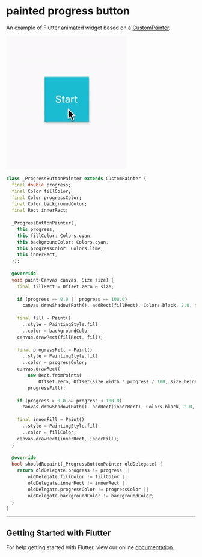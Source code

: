 # painted progress button

An example of Flutter animated widget based on a [CustomPainter](https://docs.flutter.io/flutter/rendering/CustomPainter-class.html).

![preview](preview.gif)

```dart
class _ProgressButtonPainter extends CustomPainter {
  final double progress;
  final Color fillColor;
  final Color progressColor;
  final Color backgroundColor;
  final Rect innerRect;

  _ProgressButtonPainter({
    this.progress,
    this.fillColor: Colors.cyan,
    this.backgroundColor: Colors.cyan,
    this.progressColor: Colors.lime,
    this.innerRect,
  });

  @override
  void paint(Canvas canvas, Size size) {
    final fillRect = Offset.zero & size;

    if (progress == 0.0 || progress == 100.0)
      canvas.drawShadow(Path()..addRect(fillRect), Colors.black, 2.0, true);

    final fill = Paint()
      ..style = PaintingStyle.fill
      ..color = backgroundColor;
    canvas.drawRect(fillRect, fill);

    final progressFill = Paint()
      ..style = PaintingStyle.fill
      ..color = progressColor;
    canvas.drawRect(
        new Rect.fromPoints(
            Offset.zero, Offset(size.width * progress / 100, size.height)),
        progressFill);

    if (progress > 0.0 && progress < 100.0)
      canvas.drawShadow(Path()..addRect(innerRect), Colors.black, 2.0, true);

    final innerFill = Paint()
      ..style = PaintingStyle.fill
      ..color = fillColor;
    canvas.drawRect(innerRect, innerFill);
  }

  @override
  bool shouldRepaint(_ProgressButtonPainter oldDelegate) {
    return oldDelegate.progress != progress ||
        oldDelegate.fillColor != fillColor ||
        oldDelegate.innerRect != innerRect ||
        oldDelegate.progressColor != progressColor ||
        oldDelegate.backgroundColor != backgroundColor;
  }
}
```

___

## Getting Started with Flutter

For help getting started with Flutter, view our online
[documentation](https://flutter.io/).

